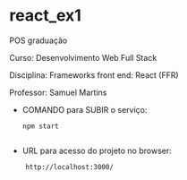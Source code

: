 # react_ex1
POS graduação

Curso: Desenvolvimento Web Full Stack

Disciplina: Frameworks front end: React (FFR)

Professor: Samuel Martins

- COMANDO para SUBIR o serviço:
  ```
  npm start
    
- URL para acesso do projeto no browser:  
```
    http://localhost:3000/
   
